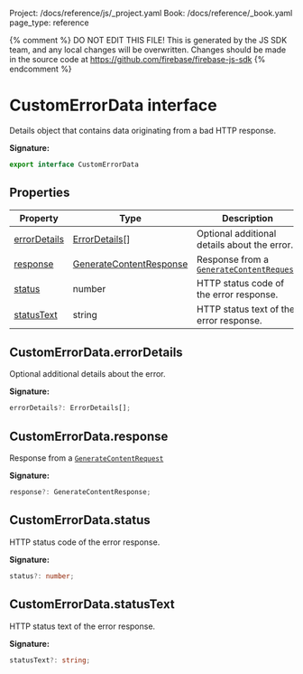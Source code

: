 Project: /docs/reference/js/_project.yaml
Book: /docs/reference/_book.yaml
page_type: reference

{% comment %}
DO NOT EDIT THIS FILE!
This is generated by the JS SDK team, and any local changes will be
overwritten. Changes should be made in the source code at
https://github.com/firebase/firebase-js-sdk
{% endcomment %}

# CustomErrorData interface
Details object that contains data originating from a bad HTTP response.

<b>Signature:</b>

```typescript
export interface CustomErrorData 
```

## Properties

|  Property | Type | Description |
|  --- | --- | --- |
|  [errorDetails](./vertexai.customerrordata.md#customerrordataerrordetails) | [ErrorDetails](./vertexai.errordetails.md#errordetails_interface)<!-- -->\[\] | Optional additional details about the error. |
|  [response](./vertexai.customerrordata.md#customerrordataresponse) | [GenerateContentResponse](./vertexai.generatecontentresponse.md#generatecontentresponse_interface) | Response from a <code>[GenerateContentRequest](./vertexai.generatecontentrequest.md#generatecontentrequest_interface)</code> |
|  [status](./vertexai.customerrordata.md#customerrordatastatus) | number | HTTP status code of the error response. |
|  [statusText](./vertexai.customerrordata.md#customerrordatastatustext) | string | HTTP status text of the error response. |

## CustomErrorData.errorDetails

Optional additional details about the error.

<b>Signature:</b>

```typescript
errorDetails?: ErrorDetails[];
```

## CustomErrorData.response

Response from a <code>[GenerateContentRequest](./vertexai.generatecontentrequest.md#generatecontentrequest_interface)</code>

<b>Signature:</b>

```typescript
response?: GenerateContentResponse;
```

## CustomErrorData.status

HTTP status code of the error response.

<b>Signature:</b>

```typescript
status?: number;
```

## CustomErrorData.statusText

HTTP status text of the error response.

<b>Signature:</b>

```typescript
statusText?: string;
```
